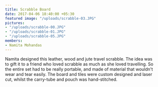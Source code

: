 ```yaml
---
title: Scrabble Board
date: 2017-04-06 18:40:00 +05:30
featured image: "/uploads/scrabble-03.JPG"
pictures:
- "/uploads/scrabble-00.JPG"
- "/uploads/scrabble-01.JPG"
- "/uploads/scrabble-05.JPG"
members:
- Namita Mohandas
---
```


Namita designed this leather, wood and jute travel scrabble. The idea was to gift it to a friend who loved scrabble as much as she loved travelling. So the entire set had to be really portable, and made of material that wouldn't wear and tear easily. The board and tiles were custom designed and laser cut, whilst the carry-tube and pouch was hand-stitched.